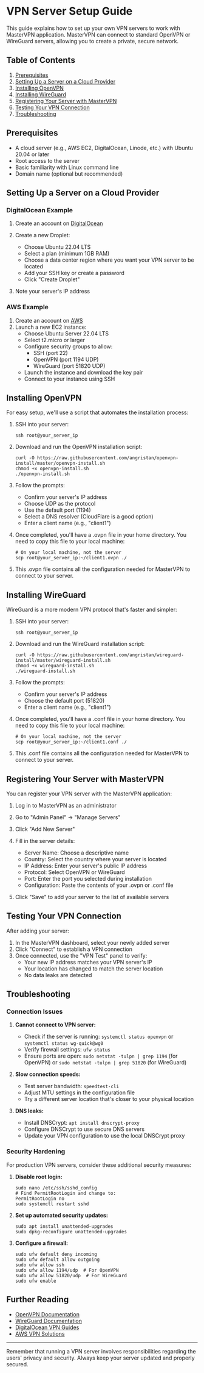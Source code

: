 # VPN Server Setup Guide

This guide explains how to set up your own VPN servers to work with MasterVPN application. MasterVPN can connect to standard OpenVPN or WireGuard servers, allowing you to create a private, secure network.

## Table of Contents

1. [Prerequisites](#prerequisites)
2. [Setting Up a Server on a Cloud Provider](#setting-up-a-server-on-a-cloud-provider)
3. [Installing OpenVPN](#installing-openvpn)
4. [Installing WireGuard](#installing-wireguard)
5. [Registering Your Server with MasterVPN](#registering-your-server-with-mastervpn)
6. [Testing Your VPN Connection](#testing-your-vpn-connection)
7. [Troubleshooting](#troubleshooting)

## Prerequisites

- A cloud server (e.g., AWS EC2, DigitalOcean, Linode, etc.) with Ubuntu 20.04 or later
- Root access to the server
- Basic familiarity with Linux command line
- Domain name (optional but recommended)

## Setting Up a Server on a Cloud Provider

### DigitalOcean Example

1. Create an account on [DigitalOcean](https://www.digitalocean.com/)
2. Create a new Droplet:
   - Choose Ubuntu 22.04 LTS
   - Select a plan (minimum 1GB RAM)
   - Choose a data center region where you want your VPN server to be located
   - Add your SSH key or create a password
   - Click "Create Droplet"

3. Note your server's IP address

### AWS Example

1. Create an account on [AWS](https://aws.amazon.com/)
2. Launch a new EC2 instance:
   - Choose Ubuntu Server 22.04 LTS
   - Select t2.micro or larger
   - Configure security groups to allow:
     - SSH (port 22)
     - OpenVPN (port 1194 UDP)
     - WireGuard (port 51820 UDP)
   - Launch the instance and download the key pair
   - Connect to your instance using SSH

## Installing OpenVPN

For easy setup, we'll use a script that automates the installation process:

1. SSH into your server:
   ```
   ssh root@your_server_ip
   ```

2. Download and run the OpenVPN installation script:
   ```
   curl -O https://raw.githubusercontent.com/angristan/openvpn-install/master/openvpn-install.sh
   chmod +x openvpn-install.sh
   ./openvpn-install.sh
   ```

3. Follow the prompts:
   - Confirm your server's IP address
   - Choose UDP as the protocol
   - Use the default port (1194)
   - Select a DNS resolver (CloudFlare is a good option)
   - Enter a client name (e.g., "client1")

4. Once completed, you'll have a .ovpn file in your home directory. You need to copy this file to your local machine:
   ```
   # On your local machine, not the server
   scp root@your_server_ip:~/client1.ovpn ./
   ```

5. This .ovpn file contains all the configuration needed for MasterVPN to connect to your server.

## Installing WireGuard

WireGuard is a more modern VPN protocol that's faster and simpler:

1. SSH into your server:
   ```
   ssh root@your_server_ip
   ```

2. Download and run the WireGuard installation script:
   ```
   curl -O https://raw.githubusercontent.com/angristan/wireguard-install/master/wireguard-install.sh
   chmod +x wireguard-install.sh
   ./wireguard-install.sh
   ```

3. Follow the prompts:
   - Confirm your server's IP address
   - Choose the default port (51820)
   - Enter a client name (e.g., "client1")

4. Once completed, you'll have a .conf file in your home directory. You need to copy this file to your local machine:
   ```
   # On your local machine, not the server
   scp root@your_server_ip:~/client1.conf ./
   ```

5. This .conf file contains all the configuration needed for MasterVPN to connect to your server.

## Registering Your Server with MasterVPN

You can register your VPN server with the MasterVPN application:

1. Log in to MasterVPN as an administrator
2. Go to "Admin Panel" → "Manage Servers"
3. Click "Add New Server"
4. Fill in the server details:
   - Server Name: Choose a descriptive name
   - Country: Select the country where your server is located
   - IP Address: Enter your server's public IP address
   - Protocol: Select OpenVPN or WireGuard
   - Port: Enter the port you selected during installation
   - Configuration: Paste the contents of your .ovpn or .conf file

5. Click "Save" to add your server to the list of available servers

## Testing Your VPN Connection

After adding your server:

1. In the MasterVPN dashboard, select your newly added server
2. Click "Connect" to establish a VPN connection
3. Once connected, use the "VPN Test" panel to verify:
   - Your new IP address matches your VPN server's IP
   - Your location has changed to match the server location
   - No data leaks are detected

## Troubleshooting

### Connection Issues

1. **Cannot connect to VPN server:**
   - Check if the server is running: `systemctl status openvpn` or `systemctl status wg-quick@wg0`
   - Verify firewall settings: `ufw status`
   - Ensure ports are open: `sudo netstat -tulpn | grep 1194` (for OpenVPN) or `sudo netstat -tulpn | grep 51820` (for WireGuard)

2. **Slow connection speeds:**
   - Test server bandwidth: `speedtest-cli`
   - Adjust MTU settings in the configuration file
   - Try a different server location that's closer to your physical location

3. **DNS leaks:**
   - Install DNSCrypt: `apt install dnscrypt-proxy`
   - Configure DNSCrypt to use secure DNS servers
   - Update your VPN configuration to use the local DNSCrypt proxy

### Security Hardening

For production VPN servers, consider these additional security measures:

1. **Disable root login:**
   ```
   sudo nano /etc/ssh/sshd_config
   # Find PermitRootLogin and change to:
   PermitRootLogin no
   sudo systemctl restart sshd
   ```

2. **Set up automated security updates:**
   ```
   sudo apt install unattended-upgrades
   sudo dpkg-reconfigure unattended-upgrades
   ```

3. **Configure a firewall:**
   ```
   sudo ufw default deny incoming
   sudo ufw default allow outgoing
   sudo ufw allow ssh
   sudo ufw allow 1194/udp  # For OpenVPN
   sudo ufw allow 51820/udp  # For WireGuard
   sudo ufw enable
   ```

## Further Reading

- [OpenVPN Documentation](https://openvpn.net/community-resources/)
- [WireGuard Documentation](https://www.wireguard.com/)
- [DigitalOcean VPN Guides](https://www.digitalocean.com/community/tutorials/openvpn-setup-ubuntu)
- [AWS VPN Solutions](https://aws.amazon.com/vpn/)

---

Remember that running a VPN server involves responsibilities regarding the users' privacy and security. Always keep your server updated and properly secured.